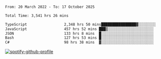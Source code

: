 <!--START_SECTION:waka-->

```txt
From: 20 March 2022 - To: 17 October 2025

Total Time: 3,541 hrs 26 mins

TypeScript                 2,348 hrs 50 mins████████████████▓░░░░░░░░   66.32 %
JavaScript                 457 hrs 52 mins ███▒░░░░░░░░░░░░░░░░░░░░░   12.93 %
JSON                       133 hrs 8 mins  █░░░░░░░░░░░░░░░░░░░░░░░░   03.76 %
Bash                       127 hrs 53 mins █░░░░░░░░░░░░░░░░░░░░░░░░   03.61 %
C#                         98 hrs 38 mins  ▓░░░░░░░░░░░░░░░░░░░░░░░░   02.79 %
```

<!--END_SECTION:waka-->
[![spotify-github-profile](https://spotify-github-profile.vercel.app/api/view?uid=c00zprrvy9xiloa9qnco3hmng&cover_image=true&theme=novatorem&show_offline=false&background_color=121212&bar_color=53b14f&bar_color_cover=false)](https://spotify-github-profile.vercel.app/api/view?uid=c00zprrvy9xiloa9qnco3hmng&redirect=true)



